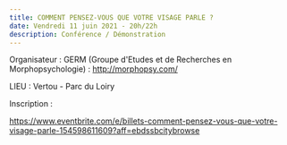 ```yaml
---
title: COMMENT PENSEZ-VOUS QUE VOTRE VISAGE PARLE ?
date: Vendredi 11 juin 2021 - 20h/22h
description: Conférence / Démonstration
---
```

Organisateur : GERM (Groupe d'Etudes et de Recherches en Morphopsychologie) : http://morphopsy.com/

LIEU : Vertou - Parc du Loiry 

Inscription :

https://www.eventbrite.com/e/billets-comment-pensez-vous-que-votre-visage-parle-154598611609?aff=ebdssbcitybrowse